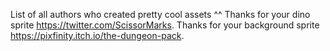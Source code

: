 List of all authors who created pretty cool assets ^^
Thanks for your dino sprite https://twitter.com/ScissorMarks. 
Thanks for your background sprite https://pixfinity.itch.io/the-dungeon-pack. 


